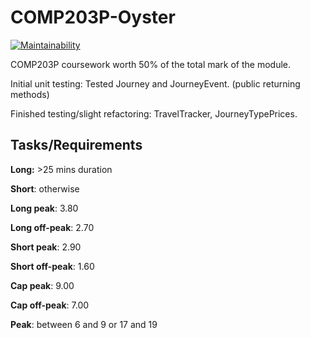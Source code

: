 # COMP203P-Oyster
[![Maintainability](https://api.codeclimate.com/v1/badges/750517f0a519ed156031/maintainability)](https://codeclimate.com/github/Grayfeather/COMP203P-Oyster)

COMP203P coursework worth 50% of the total mark of the module. 

Initial unit testing: Tested Journey and JourneyEvent. (public returning methods)

Finished testing/slight refactoring: TravelTracker, JourneyTypePrices. 

## Tasks/Requirements

**Long:** >25 mins duration

**Short**: otherwise

**Long peak**: 3.80

**Long off-peak**: 2.70

**Short peak**: 2.90

**Short off-peak**: 1.60

**Cap peak**: 9.00

**Cap off-peak**: 7.00

**Peak**: between 6 and 9 or 17 and 19
